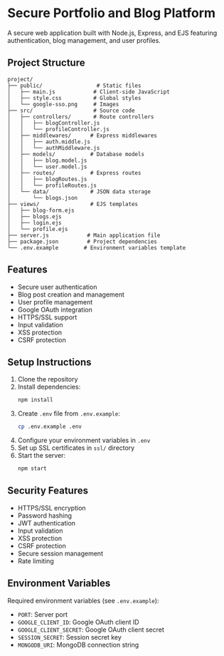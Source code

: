# Secure Portfolio and Blog Platform

A secure web application built with Node.js, Express, and EJS featuring authentication, blog management, and user profiles.

## Project Structure

```
project/
├── public/                 # Static files
│   ├── main.js            # Client-side JavaScript
│   ├── style.css          # Global styles
│   └── google-sso.png     # Images
├── src/                   # Source code
│   ├── controllers/       # Route controllers
│   │   ├── blogController.js
│   │   └── profileController.js
│   ├── middlewares/      # Express middlewares
│   │   ├── auth.middle.js
│   │   └── authMiddleware.js
│   ├── models/           # Database models
│   │   ├── blog.model.js
│   │   └── user.model.js
│   ├── routes/           # Express routes
│   │   ├── blogRoutes.js
│   │   └── profileRoutes.js
│   └── data/             # JSON data storage
│       └── blogs.json
├── views/                # EJS templates
│   ├── blog-form.ejs
│   ├── blogs.ejs
│   ├── login.ejs
│   └── profile.ejs
├── server.js            # Main application file
├── package.json         # Project dependencies
└── .env.example        # Environment variables template
```

## Features

- Secure user authentication
- Blog post creation and management
- User profile management
- Google OAuth integration
- HTTPS/SSL support
- Input validation
- XSS protection
- CSRF protection

## Setup Instructions

1. Clone the repository
2. Install dependencies:
   ```bash
   npm install
   ```
3. Create `.env` file from `.env.example`:
   ```bash
   cp .env.example .env
   ```
4. Configure your environment variables in `.env`
5. Set up SSL certificates in `ssl/` directory
6. Start the server:
   ```bash
   npm start
   ```

## Security Features

- HTTPS/SSL encryption
- Password hashing
- JWT authentication
- Input validation
- XSS protection
- CSRF protection
- Secure session management
- Rate limiting

## Environment Variables

Required environment variables (see `.env.example`):
- `PORT`: Server port
- `GOOGLE_CLIENT_ID`: Google OAuth client ID
- `GOOGLE_CLIENT_SECRET`: Google OAuth client secret
- `SESSION_SECRET`: Session secret key
- `MONGODB_URI`: MongoDB connection string
